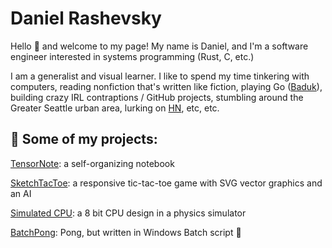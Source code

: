 # Daniel Rashevsky

Hello 👋 and welcome to my page! My name is Daniel, and I'm a software engineer interested in systems programming (Rust, C, etc.)

I am a generalist and visual learner. I like to spend my time tinkering with computers, reading nonfiction that's written like fiction, playing Go ([Baduk](https://www.learn-go.net/)), building crazy IRL contraptions / GitHub projects, stumbling around the Greater Seattle urban area, lurking on [HN](https://news.ycombinator.com), etc, etc.

## 🔮 Some of my projects:

[TensorNote](https://drashevsky.github.io/tensornote/): a self-organizing notebook

[SketchTacToe](https://drashevsky.github.io/SketchTacToe-App/): a responsive tic-tac-toe game with SVG vector graphics and an AI

[Simulated CPU](https://github.com/drashevsky/SimulatedCPU): a 8 bit CPU design in a physics simulator

[BatchPong](https://github.com/drashevsky/BatchPong): Pong, but written in Windows Batch script 🤯
